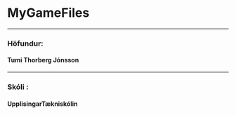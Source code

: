 # MyGameFiles
_________________________
### Höfundur:
#### Tumi Thorberg Jónsson
_________________________
### Skóli :
#### UpplisingarTækniskólin
